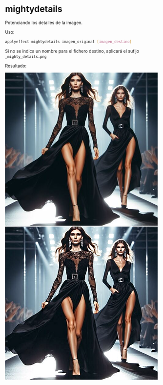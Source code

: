 # mightydetails

Potenciando los detalles de la imagen.

Uso:

``` sh
applyeffect mightydetails imagen_original [imagen_destino]
```

Si no se indica un nombre para el fichero destino, aplicará el sufijo `_mighty_details.png`

Resultado:

![imagen original](../../images/image.jpg)
![mightydetails](../../images/image_mighty_details.png)
